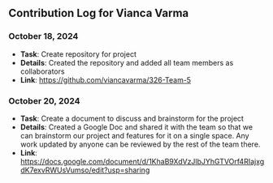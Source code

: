 ## Contribution Log for Vianca Varma

### October 18, 2024
- **Task**: Create repository for project
- **Details**: Created the repository and added all team members as collaborators
- **Link**: https://github.com/viancavarma/326-Team-5

### October 20, 2024
- **Task**: Create a document to discuss and brainstorm for the project
- **Details**: Created a Google Doc and shared it with the team so that we can brainstorm our project and features for it on a single space. Any work updated by anyone can be reviewed by the rest of the team there.
- **Link**: https://docs.google.com/document/d/1KhaB9XdVzJlbJYhGTVOrf4RIajxgdK7exvRWUsVumso/edit?usp=sharing
